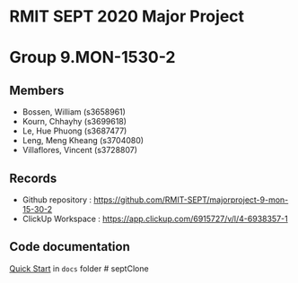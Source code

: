 # RMIT SEPT 2020 Major Project

# Group 9.MON-1530-2

## Members
* Bossen, William (s3658961)
* Kourn, Chhayhy (s3699618)
* Le, Hue Phuong (s3687477)
* Leng, Meng Kheang (s3704080)
* Villaflores, Vincent (s3728807)

## Records

* Github repository : https://github.com/RMIT-SEPT/majorproject-9-mon-15-30-2
* ClickUp Workspace : https://app.clickup.com/6915727/v/l/4-6938357-1


## Code documentation

[Quick Start](/docs/README.md) in `docs` folder
#   s e p t C l o n e  
 